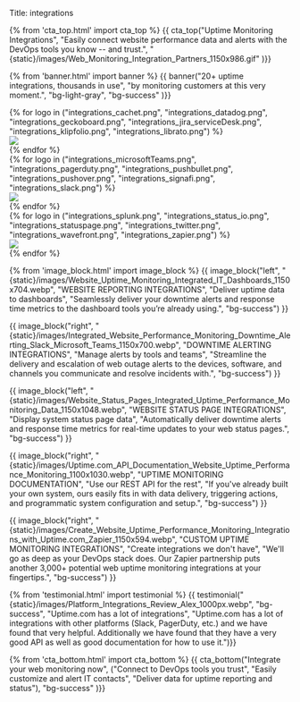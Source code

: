 Title: integrations

{% from 'cta_top.html' import cta_top %} 
{{ cta_top("Uptime Monitoring Integrations",
  "Easily connect website performance data and alerts with the DevOps tools you know -- and trust.",
  "{static}/images/Web_Monitoring_Integration_Partners_1150x986.gif"
)}}


{% from 'banner.html' import banner %} 
{{ banner("<span class='text-success'>20+</span> uptime integrations, <span class='text-success'>thousands</span> in use",
  "by monitoring customers at this very moment.",
  "bg-light-gray",
  "bg-success"
)}}


<div class="container bg-white my-5">
  <div class="card-deck mb-5">
    {% for logo in ("integrations_cachet.png", "integrations_datadog.png", "integrations_geckoboard.png", "integrations_jira_serviceDesk.png", "integrations_klipfolio.png", "integrations_librato.png") %}
    <div class="card bg-white text-white shadow">
      <img class="card-img my-auto p-4" src="{static}/images/{{ logo }}">
      <div class="card-img-overlay">
      </div>
    </div>
     {% endfor %}
  </div>
  <div class="card-deck mb-5">
    {% for logo in ("integrations_microsoftTeams.png", "integrations_pagerduty.png", "integrations_pushbullet.png", "integrations_pushover.png", "integrations_signafi.png", "integrations_slack.png") %}
    <div class="card bg-white text-white shadow">
      <img class="card-img my-auto p-4" src="{static}/images/{{ logo }}">
      <div class="card-img-overlay">
      </div>
    </div>
    {% endfor %}
  </div>
  <div class="card-deck mb-5">
    {% for logo in ("integrations_splunk.png", "integrations_status_io.png", "integrations_statuspage.png", "integrations_twitter.png", "integrations_wavefront.png", "integrations_zapier.png") %}
    <div class="card bg-white text-white shadow">
      <img class="card-img my-auto p-4" src="{static}/images/{{ logo }}">
      <div class="card-img-overlay">
      </div>
    </div>
    {% endfor %}
  </div>
</div>


{% from 'image_block.html' import image_block %}
{{ image_block("left", "{static}/images/Website_Uptime_Monitoring_Integrated_IT_Dashboards_1150x704.webp",
"WEBSITE REPORTING INTEGRATIONS",
"Deliver uptime data to dashboards",
"Seamlessly deliver your downtime alerts and response time metrics to the dashboard tools you’re already using.",
"bg-success") }}

{{ image_block("right", "{static}/images/Integrated_Website_Performance_Monitoring_Downtime_Alerting_Slack_Microsoft_Teams_1150x700.webp",
"DOWNTIME ALERTING INTEGRATIONS",
"Manage alerts by tools and teams",
"Streamline the delivery and escalation of web outage alerts to the devices, software, and channels you communicate and resolve incidents with.",
"bg-success") }}

{{ image_block("left", "{static}/images/Website_Status_Pages_Integrated_Uptime_Performance_Monitoring_Data_1150x1048.webp",
"WEBSITE STATUS PAGE INTEGRATIONS",
"Display system status page data",
"Automatically deliver downtime alerts and response time metrics for real-time updates to your web status pages.",
"bg-success") }}

{{ image_block("right", "{static}/images/Uptime.com_API_Documentation_Website_Uptime_Performance_Monitoring_1100x1030.webp",
"UPTIME MONITORING DOCUMENTATION",
"Use our REST API for the rest",
"If you've already built your own system, ours easily fits in with data delivery, triggering actions, and programmatic system configuration and setup.",
"bg-success") }}

{{ image_block("right", "{static}/images/Create_Website_Uptime_Performance_Monitoring_Integrations_with_Uptime.com_Zapier_1150x594.webp",
"CUSTOM UPTIME MONITORING INTEGRATIONS",
"Create integrations we don't have",
"We'll go as deep as your DevOps stack does. Our Zapier partnership puts another 3,000+ potential web uptime monitoring integrations at your fingertips.",
"bg-success") }}


{% from 'testimonial.html' import testimonial %}
{{ testimonial("{static}/images/Platform_Integrations_Review_Alex_1000px.webp",
  "bg-success",
  "Uptime.com has a lot of integrations",
  "Uptime.com has a lot of integrations with other platforms (Slack, PagerDuty, etc.) and we have found that very helpful. Additionally we have found that they have a very good API as well as good documentation for how to use it.")}}


{% from 'cta_bottom.html' import cta_bottom %} 
{{ cta_bottom("Integrate your web monitoring now",
  ("Connect to DevOps tools you trust", 
  "Easily customize and alert IT contacts",
  "Deliver data for uptime reporting and status"),
  "bg-success"
  )}}